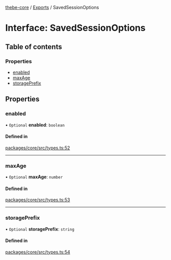 [thebe-core](../README.md) / [Exports](../modules.md) / SavedSessionOptions

# Interface: SavedSessionOptions

## Table of contents

### Properties

- [enabled](SavedSessionOptions.md#enabled)
- [maxAge](SavedSessionOptions.md#maxage)
- [storagePrefix](SavedSessionOptions.md#storageprefix)

## Properties

### enabled

• `Optional` **enabled**: `boolean`

#### Defined in

[packages/core/src/types.ts:52](https://github.com/executablebooks/thebe/blob/807ffe4/packages/core/src/types.ts#L52)

___

### maxAge

• `Optional` **maxAge**: `number`

#### Defined in

[packages/core/src/types.ts:53](https://github.com/executablebooks/thebe/blob/807ffe4/packages/core/src/types.ts#L53)

___

### storagePrefix

• `Optional` **storagePrefix**: `string`

#### Defined in

[packages/core/src/types.ts:54](https://github.com/executablebooks/thebe/blob/807ffe4/packages/core/src/types.ts#L54)

